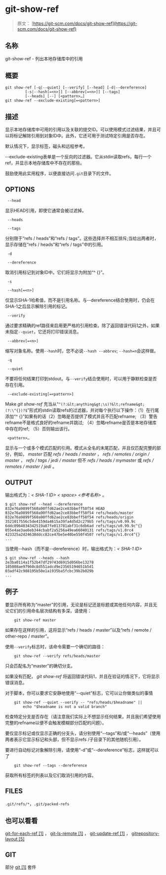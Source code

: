 # git-show-ref

> 原文： [https://git-scm.com/docs/git-show-ref](https://git-scm.com/docs/git-show-ref)

## 名称

git-show-ref - 列出本地存储库中的引用

## 概要

```
git show-ref [-q|--quiet] [--verify] [--head] [-d|--dereference]
	     [-s|--hash[=<n>]] [--abbrev[=<n>]] [--tags]
	     [--heads] [--] [<pattern>…​]
git show-ref --exclude-existing[=<pattern>]
```

## 描述

显示本地存储库中可用的引用以及关联的提交ID。可以使用模式过滤结果，并且可以将标记解除引用到对象ID中。此外，它还可用于测试特定引用是否存在。

默认情况下，显示标签，磁头和远程参考。

--exclude-existing表单是一个反向的过滤器。它从stdin读取refs，每行一个ref，并显示本地存储库中不存在的那些。

鼓励使用此实用程序，以便直接访问`.git`目录下的文件。

## OPTIONS

```
 --head 
```

显示HEAD引用，即使它通常会被过滤掉。

```
 --heads 
```

```
 --tags 
```

分别限于“refs / heads”和“refs / tags”。这些选择并不相互排斥;当给出两者时，显示存储在“refs / heads”和“refs / tags”中的引用。

```
 -d 
```

```
 --dereference 
```

取消引用标记到对象ID中。它们将显示为附加“^ {}”。

```
 -s 
```

```
 --hash[=<n>] 
```

仅显示SHA-1哈希值，而不是引用名称。与--dereference结合使用时，仍会在SHA-1之后显示解除引用的标记。

```
 --verify 
```

通过要求精确的ref路径来启用更严格的引用检查。除了返回错误代码1之外，如果未指定`--quiet`，它还将打印错误消息。

```
 --abbrev[=<n>] 
```

缩写对象名称。使用`--hash`时，您不必说`--hash --abbrev`; `--hash=n`会这样做。

```
 -q 
```

```
 --quiet 
```

不要将任何结果打印到stdout。与`--verify`结合使用时，可以用于静默检查是否存在引用。

```
 --exclude-existing[=<pattern>] 
```

Make _git show-ref_ 充当从“`^(?:&lt;anything&gt;\s)?&lt;refname&gt;(?:\^{})?$`”形式的stdin读取refs的过滤器，并对每个执行以下操作：（1）在行尾添加“^ {}”如果有的话（2）忽略是否提供了模式并且不匹配refname; （3）警告refname不是格式良好的refname并跳过; （4）忽略refname是否是本地存储库中存在的ref; （5）否则输出该行。

```
 <pattern>…​ 
```

显示与一个或多个模式匹配的引用。模式从全名的末尾匹配，并且仅匹配完整的部分，例如， _master_ 匹配 _refs / heads / master_ ， _refs / remotes / origin / master_ ， _refs / tags / jedi / master_ 但不 _refs / heads / mymaster_ 或 _refs / remotes / master / jedi_ 。

## OUTPUT

输出格式为：_&lt; SHA-1 ID&gt;_ _&lt; space&gt;_ _&lt;参考名称&gt;_ 。

```
$ git show-ref --head --dereference
832e76a9899f560a90ffd62ae2ce83bbeff58f54 HEAD
832e76a9899f560a90ffd62ae2ce83bbeff58f54 refs/heads/master
832e76a9899f560a90ffd62ae2ce83bbeff58f54 refs/heads/origin
3521017556c5de4159da4615a39fa4d5d2c279b5 refs/tags/v0.99.9c
6ddc0964034342519a87fe013781abf31c6db6ad refs/tags/v0.99.9c^{}
055e4ae3ae6eb344cbabf2a5256a49ea66040131 refs/tags/v1.0rc4
423325a2d24638ddcc82ce47be5e40be550f4507 refs/tags/v1.0rc4^{}
...
```

当使用--hash（而不是--dereference）时，输出格式为：_&lt; SHA-1 ID&gt;_

```
$ git show-ref --heads --hash
2e3ba0114a1f52b47df29743d6915d056be13278
185008ae97960c8d551adcd9e23565194651b5d1
03adf42c988195b50e1a1935ba5fcbc39b2b029b
...
```

## 例子

要显示所有称为“master”的引用，无论是标记还是标题或其他任何内容，并且无论它们的引用命名层次结构有多深，请使用：

```
	git show-ref master
```

如果存在这样的引用，这将显示“refs / heads / master”以及“refs / remote / other-repo / master”。

使用`--verify`标志时，该命令需要一个确切的路径：

```
	git show-ref --verify refs/heads/master
```

只会匹配名为“master”的确切分支。

如果没有匹配， _git show-ref_ 将返回错误代码1，并且在验证的情况下，它将显示错误消息。

对于脚本，你可以要求它安静地使用“--quiet”标志，它可以让你做类似的事情

```
	git show-ref --quiet --verify -- "refs/heads/$headname" ||
		echo "$headname is not a valid branch"
```

检查特定分支是否存在（请注意我们实际上不想显示任何结果，并且我们希望使用完整的refname以便不会触发模糊部分匹配的问题）。

要仅显示标记或仅显示正确的分支头，请分别使用“--tags”和/或“--heads”（使用两者表示它显示标记和头部，但不显示refs /子目录下的其他随机引用）。

要进行自动标记对象解除引用，请使用“-d”或“--dereference”标志，这样就可以了

```
	git show-ref --tags --dereference
```

获取所有标签的列表以及它们取消引用的内容。

## FILES

`.git/refs/*`，`.git/packed-refs`

## 也可以看看

[git-for-each-ref [1]](https://git-scm.com/docs/git-for-each-ref) ， [git-ls-remote [1]](https://git-scm.com/docs/git-ls-remote) ， [git-update-ref [1]](https://git-scm.com/docs/git-update-ref) ， [gitrepository-layout [5]](https://git-scm.com/docs/gitrepository-layout)

## GIT

部分 [git [1]](https://git-scm.com/docs/git) 套件